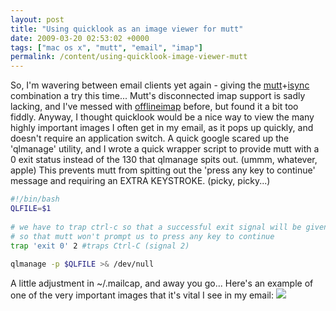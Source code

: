 ```yaml
---
layout: post
title: "Using quicklook as an image viewer for mutt"
date: 2009-03-20 02:53:02 +0000
tags: ["mac os x", "mutt", "email", "imap"]
permalink: /content/using-quicklook-image-viewer-mutt
---
```


So, I'm wavering between email clients yet again - giving the
[mutt](http://www.mutt.org/)+[isync](http://isync.sourceforge.net/)
combination a try this time\... Mutt's disconnected imap support is
sadly lacking, and I've messed with
[offlineimap](http://software.complete.org/software/projects/show/offlineimap)
before, but found it a bit too fiddly. Anyway, I thought quicklook would
be a nice way to view the many highly important images I often get in my
email, as it pops up quickly, and doesn't require an application
switch. A quick google scared up the 'qlmanage' utility, and I wrote a
quick wrapper script to provide mutt with a 0 exit status instead of the
130 that qlmanage spits out. (ummm, whatever, apple) This prevents mutt
from spitting out the 'press any key to continue' message and
requiring an EXTRA KEYSTROKE. (picky, picky\...)

``` bash
#!/bin/bash
QLFILE=$1
 
# we have to trap ctrl-c so that a successful exit signal will be given,
# so that mutt won't prompt us to press any key to continue
trap 'exit 0' 2 #traps Ctrl-C (signal 2)
 
qlmanage -p $QLFILE >& /dev/null
```


A little adjustment in \~/.mailcap, and away you go\... Here's an
example of one of the very important images that it's vital I see in my
email:
![](http://reluctanthacker.rollett.org/sites/default/files/Picture35.png)

